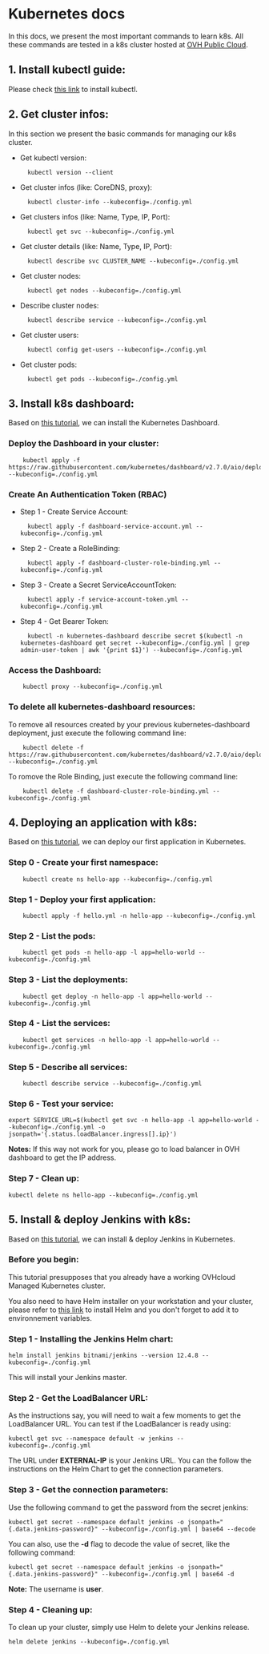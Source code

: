 # Kubernetes docs

In this docs, we present the most important commands to learn k8s. All these commands are tested in a k8s cluster hosted at [OVH Public Cloud](https://www.ovhcloud.com/fr/public-cloud/?at_medium=sl&at_platform=google&at_campaign=AdWords&at_creation=noi_ovh_fr_se_enterprise_publiccloud_defensive(Public%20Cloud%20-%20Generic)&at_variant=676696754590&at_network=search&at_term=public%20cloud%20ovh&gad_source=1&gclid=EAIaIQobChMIx_Kwn9SogwMVEkFBAh1EMgJNEAAYASAAEgJgufD_BwE).

## 1. Install kubectl guide:

Please check [this link](https://kubernetes.io/docs/tasks/tools/) to install kubectl.

## 2. Get cluster infos:

In this section we present the basic commands for managing our k8s cluster.

- Get kubectl version:

        kubectl version --client

- Get cluster infos (like: CoreDNS, proxy):

        kubectl cluster-info --kubeconfig=./config.yml

- Get clusters infos (like: Name, Type, IP, Port):

        kubectl get svc --kubeconfig=./config.yml
- Get cluster details (like: Name, Type, IP, Port):

        kubectl describe svc CLUSTER_NAME --kubeconfig=./config.yml

- Get cluster nodes:

        kubectl get nodes --kubeconfig=./config.yml

- Describe cluster nodes:

        kubectl describe service --kubeconfig=./config.yml

- Get cluster users:

        kubectl config get-users --kubeconfig=./config.yml

- Get cluster pods:

        kubectl get pods --kubeconfig=./config.yml

 ## 3. Install k8s dashboard: 

Based on [this tutorial](https://help.ovhcloud.com/csm/en-gb-public-cloud-kubernetes-install-kubernetes-dashboard?id=kb_article_view&sysparm_article=KB0049828), we can install the Kubernetes Dashboard.
 
 ### Deploy the Dashboard in your cluster: 

        kubectl apply -f https://raw.githubusercontent.com/kubernetes/dashboard/v2.7.0/aio/deploy/recommended.yaml --kubeconfig=./config.yml

### Create An Authentication Token (RBAC)

- Step 1 - Create Service Account:

        kubectl apply -f dashboard-service-account.yml --kubeconfig=./config.yml

- Step 2 - Create a RoleBinding: 

        kubectl apply -f dashboard-cluster-role-binding.yml --kubeconfig=./config.yml

- Step 3 - Create a Secret ServiceAccountToken: 

        kubectl apply -f service-account-token.yml --kubeconfig=./config.yml

- Step 4 - Get Bearer Token: 

        kubectl -n kubernetes-dashboard describe secret $(kubectl -n kubernetes-dashboard get secret --kubeconfig=./config.yml | grep admin-user-token | awk '{print $1}') --kubeconfig=./config.yml

### Access the Dashboard: 
 
        kubectl proxy --kubeconfig=./config.yml
  
### To delete all kubernetes-dashboard resources: 

To remove all resources created by your previous kubernetes-dashboard deployment, just execute the following command line:

        kubectl delete -f https://raw.githubusercontent.com/kubernetes/dashboard/v2.7.0/aio/deploy/recommended.yaml --kubeconfig=./config.yml
To romove the Role Binding, just execute the following command line:

        kubectl delete -f dashboard-cluster-role-binding.yml --kubeconfig=./config.yml

## 4. Deploying an application with k8s:

Based on [this tutorial](https://help.ovhcloud.com/csm/en-gb-public-cloud-kubernetes-deploy-application?id=kb_article_view&sysparm_article=KB0049713), we can deploy our first application in Kubernetes.

### Step 0 - Create your first namespace:

        kubectl create ns hello-app --kubeconfig=./config.yml

### Step 1 - Deploy your first application:

        kubectl apply -f hello.yml -n hello-app --kubeconfig=./config.yml

### Step 2 - List the pods:

        kubectl get pods -n hello-app -l app=hello-world --kubeconfig=./config.yml

### Step 3 - List the deployments:

        kubectl get deploy -n hello-app -l app=hello-world --kubeconfig=./config.yml

### Step 4 - List the services:

        kubectl get services -n hello-app -l app=hello-world --kubeconfig=./config.yml

### Step 5 - Describe all services:

        kubectl describe service --kubeconfig=./config.yml

### Step 6 - Test your service:

    export SERVICE_URL=$(kubectl get svc -n hello-app -l app=hello-world --kubeconfig=./config.yml -o jsonpath='{.status.loadBalancer.ingress[].ip}')

__Notes:__ If this way not work for you, please go to load balancer in OVH dashboard to get the IP address.

### Step 7 - Clean up:

    kubectl delete ns hello-app --kubeconfig=./config.yml



## 5. Install & deploy Jenkins with k8s:

Based on [this tutorial](https://help.ovhcloud.com/csm/en-public-cloud-kubernetes-install-jenkins?id=kb_article_view&sysparm_article=KB0049821), we can install & deploy Jenkins in Kubernetes.

###  Before you begin: 

This tutorial presupposes that you already have a working OVHcloud Managed Kubernetes cluster.

You also need to have Helm installer on your workstation and your cluster,  please refer to [this link](https://github.com/helm/helm/releases) to install Helm and you don't forget to add it to environnement variables.

### Step 1 - Installing the Jenkins Helm chart: 
    helm install jenkins bitnami/jenkins --version 12.4.8 --kubeconfig=./config.yml

This will install your Jenkins master.

### Step 2 - Get the LoadBalancer URL: 

As the instructions say, you will need to wait a few moments to get the LoadBalancer URL. You can test if the LoadBalancer is ready using:

    kubectl get svc --namespace default -w jenkins --kubeconfig=./config.yml

The URL under __EXTERNAL-IP__ is your Jenkins URL. You can the follow the instructions on the Helm Chart to get the connection parameters.

### Step 3 - Get the connection parameters: 

Use the following command to get the password from the secret jenkins: 

    kubectl get secret --namespace default jenkins -o jsonpath="{.data.jenkins-password}" --kubeconfig=./config.yml | base64 --decode 

You can also, use the __-d__ flag to decode the value of secret, like the following command: 

    kubectl get secret --namespace default jenkins -o jsonpath="{.data.jenkins-password}" --kubeconfig=./config.yml | base64 -d

__Note:__ The username is __user__.


### Step 4 - Cleaning up:

To clean up your cluster, simply use Helm to delete your Jenkins release.

    helm delete jenkins --kubeconfig=./config.yml